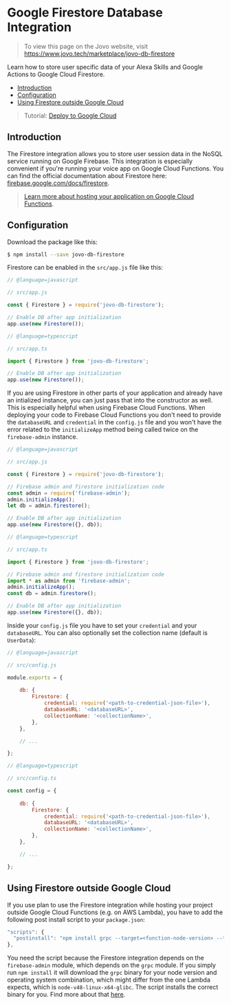 # Google Firestore Database Integration

> To view this page on the Jovo website, visit https://www.jovo.tech/marketplace/jovo-db-firestore

Learn how to store user specific data of your Alexa Skills and Google Actions to Google Cloud Firestore.

* [Introduction](#introduction)
* [Configuration](#configuration)
* [Using Firestore outside Google Cloud](#using-firestore-outside-google-cloud)

> Tutorial: [Deploy to Google Cloud](https://www.jovo.tech/tutorials/deploy-to-google-cloud)

## Introduction

The Firestore integration allows you to store user session data in the NoSQL service running on Google Firebase. This integration is especially convenient if you're running your voice app on Google Cloud Functions. You can find the official documentation about Firestore here: [firebase.google.com/docs/firestore](https://firebase.google.com/docs/firestore/).

> [Learn more about hosting your application on Google Cloud Functions](https://www.jovo.tech/docs/hosting/google-cloud-functions).

## Configuration

Download the package like this:

```sh
$ npm install --save jovo-db-firestore
```

Firestore can be enabled in the `src/app.js` file like this:

```javascript
// @language=javascript

// src/app.js

const { Firestore } = require('jovo-db-firestore');

// Enable DB after app initialization
app.use(new Firestore());

// @language=typescript

// src/app.ts

import { Firestore } from 'jovo-db-firestore';

// Enable DB after app initialization
app.use(new Firestore());
```

If you are using Firestore in other parts of your application and already have an intialized instance, you can just pass that into the constructor as well. This is especially helpful when using Firebase Cloud Functions. When deploying your code to Firebase Cloud Functions you don't need to provide the `databaseURL` and `credential` in the `config.js` file and you won't have the error related to the `initializeApp` method being called twice on the `firebase-admin` instance.

```javascript
// @language=javascript

// src/app.js

const { Firestore } = require('jovo-db-firestore');

// Firebase admin and firestore initialization code
const admin = require('firebase-admin');
admin.initializeApp();
let db = admin.firestore();

// Enable DB after app initialization
app.use(new Firestore({}, db));

// @language=typescript

// src/app.ts

import { Firestore } from 'jovo-db-firestore';

// Firebase admin and firestore initialization code
import * as admin from 'firebase-admin';
admin.initializeApp();
const db = admin.firestore();

// Enable DB after app initialization
app.use(new Firestore({}, db));
```

Inside your `config.js` file you have to set your `credential` and your `databaseURL`. You can also optionally set the collection name (default is `UserData`):

```javascript
// @language=javascript

// src/config.js

module.exports = {
    
    db: {
        Firestore: {
            credential: require('<path-to-credential-json-file>'),
            databaseURL: '<databaseURL>',
            collectionName: '<collectionName>',
        },
    },

    // ...

};

// @language=typescript

// src/config.ts

const config = {
    
    db: {
        Firestore: {
            credential: require('<path-to-credential-json-file>'),
            databaseURL: '<databaseURL>',
            collectionName: '<collectionName>',
        },
    },

    // ...

};
```

## Using Firestore outside Google Cloud

If you use plan to use the Firestore integration while hosting your project outside Google Cloud Functions (e.g. on AWS Lambda), you have to add the following post install script to your `package.json`:

```javascript
"scripts": {
  "postinstall": "npm install grpc --target=<function-node-version> --target_arch=x64 --target_platform=linux --target_libc=glibc"
},
```

You need the script because the Firestore integration depends on the `firebase-admin` module, which depends on the `grpc` module. If you simply run `npm install` it will download the `grpc` binary for your node version and operating system combination, which might differ from the one Lambda expects, which is `node-v48-linux-x64-glibc`. The script installs the correct binary for you. Find more about that [here](https://github.com/grpc/grpc/issues/6443).